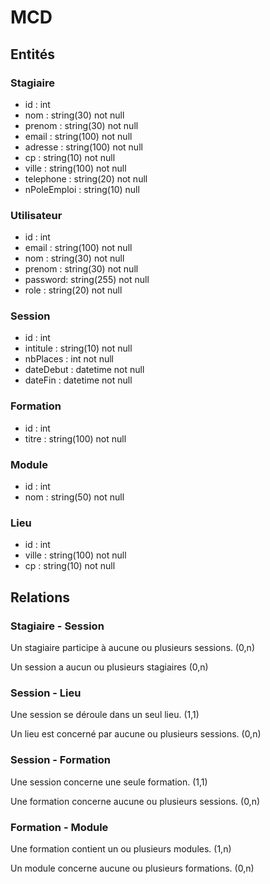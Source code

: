 # MCD

## Entités

### Stagiaire

- id : int
- nom : string(30) not null
- prenom : string(30) not null
- email : string(100) not null
- adresse : string(100) not null
- cp : string(10) not null
- ville : string(100) not null
- telephone : string(20) not null
- nPoleEmploi : string(10) null

### Utilisateur

- id : int
- email : string(100) not null
- nom : string(30) not null
- prenom : string(30) not null
- password: string(255) not null
- role : string(20) not null

### Session

- id : int
- intitule : string(10) not null
- nbPlaces : int not null
- dateDebut : datetime not null
- dateFin : datetime not null

### Formation

- id : int
- titre : string(100) not null

### Module

- id : int
- nom : string(50) not null

### Lieu

- id : int
- ville : string(100) not null
- cp : string(10) not null

## Relations

### Stagiaire - Session

Un stagiaire participe à aucune ou plusieurs sessions. (0,n)

Un session a aucun ou plusieurs stagiaires (0,n)

### Session - Lieu

Une session se déroule dans un seul lieu. (1,1)

Un lieu est concerné par aucune ou plusieurs sessions. (0,n)

### Session - Formation

Une session concerne une seule formation. (1,1)

Une formation concerne aucune ou plusieurs sessions. (0,n)

### Formation - Module

Une formation contient un ou plusieurs modules. (1,n)

Un module concerne aucune ou plusieurs formations. (0,n)